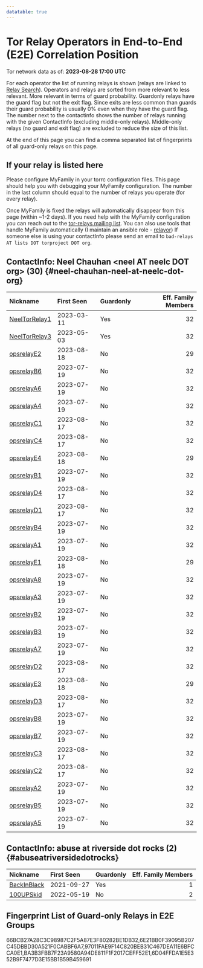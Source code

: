 ```yaml
---
datatable: true
---
```



# Tor Relay Operators in End-to-End (E2E) Correlation Position

Tor network data as of: **2023-08-28 17:00 UTC**

For each operator the list of running relays is shown (relays are linked to [Relay Search](https://metrics.torproject.org/rs.html)).
Operators and relays are sorted from more relevant to less relevant. More relevant in terms of guard probability.
Guardonly relays have the guard flag but not the exit flag.
Since exits are less common than guards their guard probability is usually 0% even when they have the guard flag.
The number next to the contactinfo shows the number of relays running with the given ContactInfo (excluding middle-only relays).
Middle-only relays (no guard and exit flag) are excluded to reduce the size of this list.

At the end of this page you can find a comma separated list of fingerprints of all guard-only relays on this page.

## If your relay is listed here
Please configure MyFamily in your torrc configuration files.
This page should help you with debugging your MyFamily configuration. The number in the last column should equal to the number of
relays you operate (for every relay).

Once MyFamily is fixed the relays will automatically disappear from this page (within ~1-2 days).
If you need help with the MyFamily configuration you can reach out to the
[tor-relays mailing list](https://lists.torproject.org/cgi-bin/mailman/listinfo/tor-relays).
You can also use tools that handle MyFamily automatically (I maintain an ansible role - 
[relayor](https://medium.com/@nusenu/deploying-tor-relays-with-ansible-6612593fa34d))
If someone else is using your contactInfo please send an email to ```bad-relays AT lists DOT torproject DOT org```.


## ContactInfo: Neel Chauhan &lt;neel AT neelc DOT org&gt; (30) {#neel-chauhan-neel-at-neelc-dot-org}

| Nickname                                                                                                 | First Seen   | Guardonly   |   Eff. Family Members |
|:---------------------------------------------------------------------------------------------------------|:-------------|:------------|----------------------:|
| [NeelTorRelay1](https://metrics.torproject.org/rs.html#details/97011FAE9F14C820BEB31C467DEA11E6BFCCA0E1) | 2023-03-11   | Yes         |                    32 |
| [NeelTorRelay3](https://metrics.torproject.org/rs.html#details/BA3B3FBB7F23A9580A94DE811F1F2017CEFF52E1) | 2023-05-03   | Yes         |                    32 |
| [opsrelayE2](https://metrics.torproject.org/rs.html#details/01EC8FFBEBA761CC5A37C4AE4A572CFF252EBEED)    | 2023-08-18   | No          |                    29 |
| [opsrelayB6](https://metrics.torproject.org/rs.html#details/0601A2CBCFAE793E4A4D01B21282FA859DAEADB4)    | 2023-07-19   | No          |                    32 |
| [opsrelayA6](https://metrics.torproject.org/rs.html#details/096472DC09D4ACDD11DC032DA96376329E6962EC)    | 2023-07-19   | No          |                    32 |
| [opsrelayA4](https://metrics.torproject.org/rs.html#details/0A23830EF2CB5210CEB02125ED6A84E1D3B5E457)    | 2023-07-19   | No          |                    32 |
| [opsrelayC1](https://metrics.torproject.org/rs.html#details/16AF8E6C4FC3882B55B0B004F578FCD528A0C0D1)    | 2023-08-17   | No          |                    32 |
| [opsrelayC4](https://metrics.torproject.org/rs.html#details/2FBECCF951385053C630912B9142305383B7967F)    | 2023-08-17   | No          |                    32 |
| [opsrelayE4](https://metrics.torproject.org/rs.html#details/371D3109A3C750B39475E471B0650D580554D9E4)    | 2023-08-18   | No          |                    29 |
| [opsrelayB1](https://metrics.torproject.org/rs.html#details/429F6AC2CB4109264FC15FA2B5BE684948B23626)    | 2023-07-19   | No          |                    32 |
| [opsrelayD4](https://metrics.torproject.org/rs.html#details/50AFAA1BAF96733E3BA8988C986E379ACF6735BE)    | 2023-08-17   | No          |                    32 |
| [opsrelayD1](https://metrics.torproject.org/rs.html#details/511A1BD6D1F3F7622BAF2B9C9FBFAC0A6DCA7917)    | 2023-08-17   | No          |                    32 |
| [opsrelayB4](https://metrics.torproject.org/rs.html#details/518842E808C15E4E64CC4D2B1BE4AB655EE2BAA7)    | 2023-07-19   | No          |                    32 |
| [opsrelayA1](https://metrics.torproject.org/rs.html#details/52A0801DFD404DD1B9C4E6C2F633E79762DD4B86)    | 2023-07-19   | No          |                    32 |
| [opsrelayE1](https://metrics.torproject.org/rs.html#details/6082B5805CE95C3B84C9B0E1942098DEB5EEF2C6)    | 2023-08-18   | No          |                    29 |
| [opsrelayA8](https://metrics.torproject.org/rs.html#details/671FF484A7D244949522F08F1DFE9BDC5E663C11)    | 2023-07-19   | No          |                    32 |
| [opsrelayA3](https://metrics.torproject.org/rs.html#details/67CAE8CD5AFF7A0F90CF08BC7679D4626B2C8E6F)    | 2023-07-19   | No          |                    32 |
| [opsrelayB2](https://metrics.torproject.org/rs.html#details/683A38A43C32AF905447A247D121490665D5BA72)    | 2023-07-19   | No          |                    32 |
| [opsrelayB3](https://metrics.torproject.org/rs.html#details/69FCA578DDE9E16AA0D0A54ACE6623E65DC052DC)    | 2023-07-19   | No          |                    32 |
| [opsrelayA7](https://metrics.torproject.org/rs.html#details/6D7AD9A8CA05CBA7C41F6D091C352B46F3F0D087)    | 2023-07-19   | No          |                    32 |
| [opsrelayD2](https://metrics.torproject.org/rs.html#details/76DAB41B0DB692E70DF44DC2EA3ECD36000E390E)    | 2023-08-17   | No          |                    32 |
| [opsrelayE3](https://metrics.torproject.org/rs.html#details/7C3D6E96811A1A3F52EF72C0358BBF008303DBAA)    | 2023-08-18   | No          |                    29 |
| [opsrelayD3](https://metrics.torproject.org/rs.html#details/A23617B555C97723BE171B8BB14EF80BCD56D205)    | 2023-08-17   | No          |                    32 |
| [opsrelayB8](https://metrics.torproject.org/rs.html#details/A64C1EB191016B14AD3EC4A18F04777C7EC0C62D)    | 2023-07-19   | No          |                    32 |
| [opsrelayB7](https://metrics.torproject.org/rs.html#details/B046C7875331873C056525985ECFEB46422080AD)    | 2023-07-19   | No          |                    32 |
| [opsrelayC3](https://metrics.torproject.org/rs.html#details/C2AD153AE6A28427DA4ADC60646BDF25C57DFB9E)    | 2023-08-17   | No          |                    32 |
| [opsrelayC2](https://metrics.torproject.org/rs.html#details/C32B80AA92320EB2EDD6813082E5BFBD975D6C66)    | 2023-08-17   | No          |                    32 |
| [opsrelayA2](https://metrics.torproject.org/rs.html#details/E1E99C9C48054C988A124BE5678A45F883FC8E72)    | 2023-07-19   | No          |                    32 |
| [opsrelayB5](https://metrics.torproject.org/rs.html#details/E29727F1EC26F269E3122DABFD2BD71AC7CA35C4)    | 2023-07-19   | No          |                    32 |
| [opsrelayA5](https://metrics.torproject.org/rs.html#details/FED7827C761F18938D4CC8D8BDBECFC5BFFF95C7)    | 2023-07-19   | No          |                    32 |

## ContactInfo: abuse at riverside dot rocks (2) {#abuseatriversidedotrocks}

| Nickname                                                                                               | First Seen   | Guardonly   |   Eff. Family Members |
|:-------------------------------------------------------------------------------------------------------|:-------------|:------------|----------------------:|
| [BackInBlack](https://metrics.torproject.org/rs.html#details/6D04FFDA1E5E352B9F7477D3E15BB1B59B459691) | 2021-09-27   | Yes         |                     1 |
| [100UPSkid](https://metrics.torproject.org/rs.html#details/392505E115D4415674E731D6BE215E2AE5E56D59)   | 2022-05-19   | No          |                     2 |


## Fingerprint List of Guard-only Relays in E2E Groups

66BCB27A28C3C98987C2F5A87E3F80282BE1DB32,6E21BB0F39095B207C45DBBD30A521F0CABBF6A7,97011FAE9F14C820BEB31C467DEA11E6BFCCA0E1,BA3B3FBB7F23A9580A94DE811F1F2017CEFF52E1,6D04FFDA1E5E352B9F7477D3E15BB1B59B459691